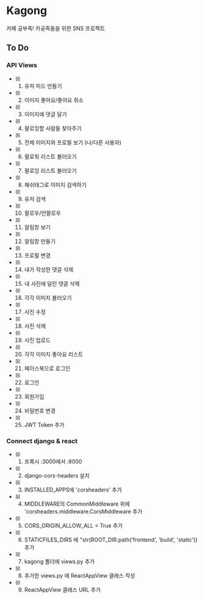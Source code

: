 # Kagong

카페 공부족! 카공족들을 위한 SNS 프로젝트

## To Do
### API Views
- [x] 1. 유저 피드 만들기  
- [x] 2. 이미지 좋아요/좋아요 취소
- [x] 3. 이미지에 댓글 달기
- [x] 4. 팔로잉할 사람들 찾아주기
- [x] 5. 전체 이미지와 프로필 보기 (나/다른 사용자) 
- [x] 6. 팔로워 리스트 불러오기
- [x] 7. 팔로잉 리스트 불러오기
- [x] 8. 해쉬태그로 이미지 검색하기
- [x] 9. 유저 검색
- [x] 10. 팔로우/언팔로우
- [x] 11. 알림창 보기
- [x] 12. 알림창 만들기
- [x] 13. 프로필 변경
- [x] 14. 내가 작성한 댓글 삭제
- [x] 15. 내 사진에 달린 댓글 삭제
- [x] 16. 각각 이미지 불러오기
- [x] 17. 사진 수정
- [x] 18. 사진 삭제
- [x] 19. 사진 업로드
- [x] 20. 각각 이미지 좋아요 리스트
- [x] 21. 페이스북으로 로그인
- [x] 22. 로그인
- [x] 23. 회원가입
- [x] 24. 비밀번호 변경
- [x] 25. JWT Token 추가

### Connect django & react
- [x] 1. 프록시 :3000에서 :8000
- [x] 2. django-cors-headers 설치
- [x] 3. INSTALLED_APPS에 'corsheaders' 추가
- [x] 4. MIDDLEWARE의 CommonMiddleware 위에 'corsheaders.middleware.CorsMiddleware 추가
- [x] 5. CORS_ORIGIN_ALLOW_ALL = True 추가
- [x] 6. STATICFILES_DIRS 에 "str(ROOT_DIR.path('frontend', 'build', 'static')) 추가
- [x] 7. kagong 폴더에 views.py 추가
- [x] 8. 추가한 views.py 에 ReactAppView 클래스 작성
- [x] 9. ReactAppView 클래스 URL 추가

